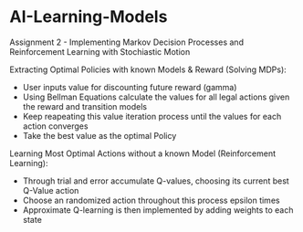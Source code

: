 # AI-Learning-Models
Assignment 2 - Implementing Markov Decision Processes and Reinforcement Learning with Stochiastic Motion

Extracting Optimal Policies with known Models & Reward (Solving MDPs):
  - User inputs value for discounting future reward (gamma)
  - Using Bellman Equations calculate the values for all legal actions given the reward and transition models
  - Keep reapeating this value iteration process until the values for each action converges
  - Take the best value as the optimal Policy


Learning Most Optimal Actions without a known Model (Reinforcement Learning):
  - Through trial and error accumulate Q-values, choosing its current best Q-Value action
  - Choose an randomized action throughout this process epsilon times
  - Approximate Q-learning is then implemented by adding weights to each state
